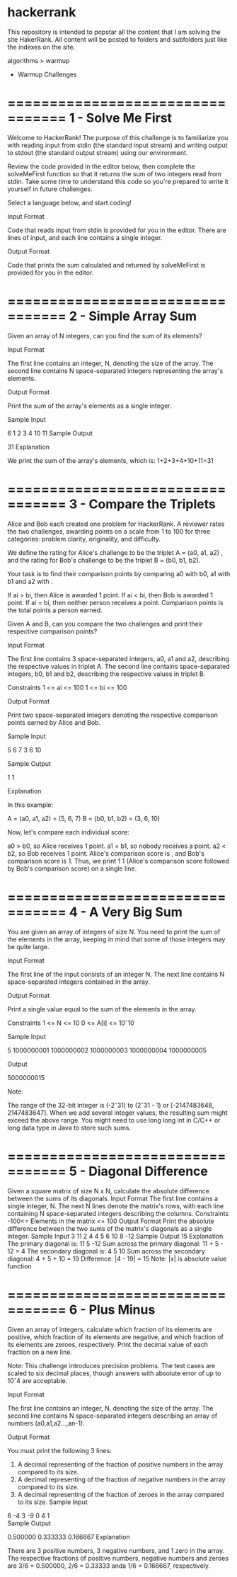 # hackerrank
This repository is intended to popstar all the content that I am solving the site HakerRank. All content will be posted to folders and subfolders just like the indexes on the site.


algorithms > warmup

- Warmup Challenges

=================================
       1 - Solve Me First
=================================

Welcome to HackerRank! The purpose of this challenge is to familiarize you with reading input from stdin (the standard input stream) and writing output to stdout (the standard output stream) using our environment.

Review the code provided in the editor below, then complete the solveMeFirst function so that it returns the sum of two integers read from stdin. Take some time to understand this code so you're prepared to write it yourself in future challenges.

Select a language below, and start coding!

Input Format

Code that reads input from stdin is provided for you in the editor. There are  lines of input, and each line contains a single integer.

Output Format

Code that prints the sum calculated and returned by solveMeFirst is provided for you in the editor.

=================================
     2 - Simple Array Sum
=================================

Given an array of N integers, can you find the sum of its elements?

Input Format

The first line contains an integer, N, denoting the size of the array. 
The second line contains N space-separated integers representing the array's elements.

Output Format

Print the sum of the array's elements as a single integer.

Sample Input

6
1 2 3 4 10 11
Sample Output

31
Explanation

We print the sum of the array's elements, which is: 1+2+3+4+10+11=31

=================================
    3 - Compare the Triplets
=================================

Alice and Bob each created one problem for HackerRank. A reviewer rates the two challenges, awarding points on a scale from 1 to 100 for three categories: problem clarity, originality, and difficulty.

We define the rating for Alice's challenge to be the triplet A = (a0, a1, a2) , and the rating for Bob's challenge to be the triplet B = (b0, b1, b2).

Your task is to find their comparison points by comparing a0 with b0, a1 with b1 and a2  with .

If ai > bi, then Alice is awarded 1 point.
If ai < bi, then Bob is awarded 1 point.
If ai = bi, then neither person receives a point.
Comparison points is the total points a person earned.

Given A and B, can you compare the two challenges and print their respective comparison points?

Input Format

The first line contains 3 space-separated integers, a0, a1 and a2, describing the respective values in triplet A. 
The second line contains  space-separated integers, b0, b1 and b2, describing the respective values in triplet B.

Constraints
1 <= ai <= 100
1 <= bi <= 100

Output Format

Print two space-separated integers denoting the respective comparison points earned by Alice and Bob.

Sample Input

5 6 7
3 6 10

Sample Output

1 1 

Explanation

In this example:

A = (a0, a1, a2) = (5, 6, 7)
B = (b0, b1, b2) = (3, 6, 10)

Now, let's compare each individual score:

a0 > b0, so Alice receives 1 point.
a1 = b1, so nobody receives a point.
a2 < b2, so Bob receives 1 point.
Alice's comparison score is , and Bob's comparison score is 1. Thus, we print 1 1 (Alice's comparison score followed by Bob's comparison score) on a single line.

=================================
    4 - A Very Big Sum
=================================

You are given an array of integers of size N. You need to print the sum of the elements in the array, keeping in mind that some of those integers may be quite large.

Input Format

The first line of the input consists of an integer N. The next line contains N space-separated integers contained in the array.

Output Format

Print a single value equal to the sum of the elements in the array.

Constraints
1 <= N <= 10
0 <= A[i] <= 10ˆ10

Sample Input

5
1000000001 1000000002 1000000003 1000000004 1000000005

Output

5000000015

Note:

The range of the 32-bit integer is (-2ˆ31) to (2ˆ31 - 1) or [-2147483648, 2147483647].
When we add several integer values, the resulting sum might exceed the above range. You might need to use long long int in C/C++ or long data type in Java to store such sums.

=================================
5 - Diagonal Difference
=================================

Given a square matrix of size N x N, calculate the absolute difference between the sums of its diagonals.
Input Format
The first line contains a single integer, N. The next N lines denote the matrix's rows, with each line containing N space-separated integers describing the columns.
Constraints
-100<= Elements in the matrix <= 100
Output Format
Print the absolute difference between the two sums of the matrix's diagonals as a single integer.
Sample Input
3
11 2 4
4 5 6
10 8 -12
Sample Output
15
Explanation
The primary diagonal is:
11
     5
       -12
Sum across the primary diagonal: 11 + 5 - 12 = 4
The secondary diagonal is:
        4
     5
10
Sum across the secondary diagonal: 4 + 5 + 10 = 19
Difference: |4 - 19| = 15
Note: |x| is absolute value function

=================================
6 - Plus Minus
=================================

Given an array of integers, calculate which fraction of its elements are positive, which fraction of its elements are negative, and which fraction of its elements are zeroes, respectively. Print the decimal value of each fraction on a new line.

Note: This challenge introduces precision problems. The test cases are scaled to six decimal places, though answers with absolute error of up to 10ˆ4 are acceptable.

Input Format

The first line contains an integer, N, denoting the size of the array. 
The second line contains N space-separated integers describing an array of numbers (a0,a1,a2...,an-1).

Output Format

You must print the following 3 lines:

1. A decimal representing of the fraction of positive numbers in the array compared to its size.
2. A decimal representing of the fraction of negative numbers in the array compared to its size.
3. A decimal representing of the fraction of zeroes in the array compared to its size.
Sample Input

6
-4 3 -9 0 4 1         
Sample Output

0.500000
0.333333
0.166667
Explanation

There are 3 positive numbers, 3 negative numbers, and 1 zero in the array. 
The respective fractions of positive numbers, negative numbers and zeroes are 3/6 = 0.500000, 2/6 = 0.33333 anda 1/6 = 0.166667, respectively.
